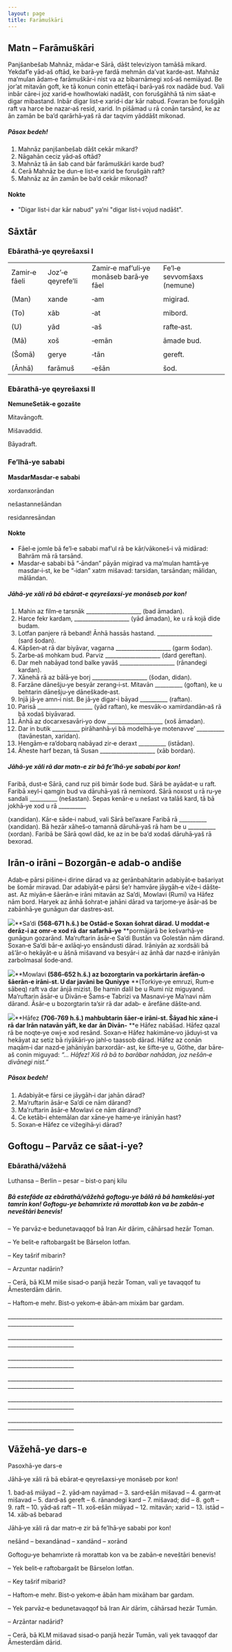 ```yaml
---
layout: page
title: Farāmuškāri
---
```

## Matn – Farāmuškāri

Panjšanbešab Mahnāz, mādar‐e Sārā, dāšt televiziyon tamāšā mikard.
Yekdaf’e yād‐aš oftād, ke barā‐ye fardā mehmān da’vat karde‐ast. Mahnāz
ma’mulan ādam‐e farāmuškār‐i nist va az bibarnāmegi xoš‐aš nemiāyad. Be
jor’at mitavān goft, ke tā konun conin ettefāq‐i barā‐yaš rox nadāde
bud. Vali inbār cāre‐i joz xarid‐e howlhowlaki nadāšt, con forušgāhhā tā
nim sāat‐e digar mibastand. Inbār digar list‐e xarid‐i dar kār nabud.
Fowran be forušgāh raft va harce be nazar‐aš resid, xarid. In pišāmad u
rā conān tarsānd, ke az ān zamān be ba’d qarārhā‐yaš rā dar taqvim
yāddāšt mikonad.

##### Pāsox bedeh!

1.  Mahnāz panjšanbešab dāšt cekār mikard?
2.  Nāgahān ceciz yād‐aš oftād?
3.  Mahnāz tā ān šab cand bār farāmuškāri karde bud?
4.  Cerā Mahnāz be dun‐e list‐e xarid be forušgāh raft?
5.  Mahnāz az ān zamān be ba’d cekār mikonad?

#### Nokte

  - "Digar list‐i dar kār nabud" ya’ni "digar list‐i vojud nadāšt".

## Sāxtār

### Ebārathā‐ye qeyrešaxsi I

|               |                   |                                         |                            |
| ------------- | ----------------- | --------------------------------------- | -------------------------- |
| Zamir‐e fāeli | Joz’‐e qeyrefe’li | Zamir‐e maf’uli‐ye monāseb barā‐ye fāel | Fe’l‐e sevvomšaxs (nemune) |
|               |                   |                                         |                            |
| (Man)         | xande             | ‐am                                     | migirad.                   |
|               |                   |                                         |                            |
| (To)          | xāb               | ‐at                                     | mibord.                    |
|               |                   |                                         |                            |
| (U)           | yād               | ‐aš                                     | rafte‐ast.                 |
|               |                   |                                         |                            |
| (Mā)          | xoš               | ‐emān                                   | āmade bud.                 |
|               |                   |                                         |                            |
| (Šomā)        | gerye             | ‐tān                                    | gereft.                    |
|               |                   |                                         |                            |
| (Ānhā)        | farāmuš           | ‐ešān                                   | šod.                       |

### Ebārathā‐ye qeyrešaxsi II

**NemuneSetāk‐e gozašte**

Mitavāngoft.

Mišavaddid.

Bāyadraft.

### Fe’lhā‐ye sababi

**MasdarMasdar‐e sababi**

xordanxorāndan

nešastannešāndan

residanresāndan

#### Nokte

  - Fāel‐e jomle bā fe’l‐e sababi maf’ul rā be kār/vākoneš‐i vā midārad:
    Bahrām mā rā tarsānd.
  - Masdar‐e sababi bā “‐āndan” pāyān migirad va ma’mulan hamtā‐ye
    masdar‐i‐st, ke be “‐idan” xatm mišavad: tarsidan, tarsāndan;
    mālidan, mālāndan.

##### Jāhā‐ye xāli rā bā ebārat‐e qeyrešaxsi‐ye monāseb por kon!

1.  Mahin az film‐e tarsnāk \_\_\_\_\_\_\_\_\_\_\_\_\_\_\_\_\_\_\_\_
    (bad āmadan).
2.  Harce fekr kardam, \_\_\_\_\_\_\_\_\_\_\_\_\_\_\_\_\_\_\_\_ (yād
    āmadan), ke u rā kojā dide budam.
3.  Lotfan panjere rā beband! Ānhā hassās hastand.
    \_\_\_\_\_\_\_\_\_\_\_\_\_\_\_\_\_\_\_\_ (sard šodan).
4.  Kāpšen‐at rā dar biyāvar, vagarna
    \_\_\_\_\_\_\_\_\_\_\_\_\_\_\_\_\_\_\_\_ (garm šodan).
5.  Zarbe‐aš mohkam bud. Parviz \_\_\_\_\_\_\_\_\_\_\_\_\_\_\_\_\_\_\_\_
    (dard gereftan).
6.  Dar meh nabāyad tond balke yavāš
    \_\_\_\_\_\_\_\_\_\_\_\_\_\_\_\_\_\_\_\_ (rānandegi kardan).
7.  Xānehā rā az bālā‐ye borj \_\_\_\_\_\_\_\_\_\_\_\_\_\_\_\_\_\_\_\_
    (šodan, didan).
8.  Farzāne dānešju‐ye besyār zerang‐i‐st. Mitavān \_\_\_\_\_\_\_\_\_\_
    (goftan), ke u behtarin dānešju‐ye dāneškade‐ast.
9.  Injā jā‐ye amn‐i nist. Be jā‐ye digar‐i bāyad \_\_\_\_\_\_\_\_\_\_
    (raftan).
10. Parisā \_\_\_\_\_\_\_\_\_\_\_\_\_\_\_\_\_\_\_\_ (yād raftan), ke
    mesvāk‐o xamirdandān‐aš rā bā xodaš biyāvarad.
11. Ānhā az docarxesavāri‐yo dow
    \_\_\_\_\_\_\_\_\_\_\_\_\_\_\_\_\_\_\_\_ (xoš āmadan).
12. Dar in butik \_\_\_\_\_\_\_\_\_\_ pirāhanhā‐yi bā modelhā‐ye
    motenavve’ \_\_\_\_\_\_\_\_\_\_ (tavānestan, xaridan).
13. Hengām‐e ra’dobarq nabāyad zir‐e deraxt \_\_\_\_\_\_\_\_\_\_
    (istādan).
14. Āheste harf bezan, tā Susan \_\_\_\_\_\_\_\_\_\_\_\_\_\_\_\_\_\_\_\_
    (xāb bordan).

##### Jāhā‐ye xāli rā dar matn‐e zir bā fe’lhā‐ye sababi por kon!

Faribā, dust‐e Sārā, cand ruz piš bimār šode bud. Sārā be ayādat‐e u
raft. Faribā xeyl‐i qamgin bud va dāruhā‐yaš rā nemixord. Sārā noxost u
rā ru‐ye sandali \_\_\_\_\_\_\_\_\_\_ (nešastan). Sepas kenār‐e u nešast
va talāš kard, tā bā jokhā‐ye xod u rā \_\_\_\_\_\_\_\_\_\_

(xandidan). Kār‐e sāde‐i nabud, vali Sārā bel’axare Faribā rā
\_\_\_\_\_\_\_\_\_\_ (xandidan). Bā hezār xāheš‐o tamannā dāruhā‐yaš rā
ham be u \_\_\_\_\_\_\_\_\_\_ (xordan). Faribā be Sārā qowl dād, ke az
in be ba’d xodaš dāruhā‐yaš rā bexorad.

## Irān‐o irāni – Bozorgān‐e adab‐o andiše

Adab‐e pārsi pišine‐i dirine dārad va az gerānbahātarin adabiyāt‐e
bašariyat be šomār miravad. Dar adabiyāt‐e pārsi še’r hamvāre jāygāh‐e
viže‐i dāšte‐ast. Az miyān‐e šāerān‐e irāni mitavān az Sa’di, Mowlavi
(Rumi) va Hāfez nām bord. Haryek az ānhā šohrat‐e jahāni dārad va
tarjome‐ye āsār‐aš be zabānhā‐ye gunāgun dar dastres‐ast.

![](Pictures/1000000000000090000000848876CC6842DF0F48.jpg)**Sa’di
**(568‐671 h.š.) be Ostād‐e Soxan šohrat dārad. U moddat‐e derāz‐i az
omr‐e xod rā** **dar safarhā‐ye** **pormājarā be kešvarhā‐ye gunāgun
gozarānd. Ma’ruftarin āsār‐e Sa’di Bustān va Golestān nām dārand.
Soxan‐e Sa’di bār‐e axlāqi‐yo ensāndusti dārad. Irāniyān az xordsāli
bā aš’ār‐o hekāyāt‐e u āšnā mišavand va besyār‐i az ānhā dar nazd‐e
irāniyān zarbolmasal šode‐and.

![](Pictures/10000000000000C7000000C40831EF5C5CB1C4AA.jpg)**Mowlavi
**(586‐652 h.š.) az bozorgtarin va porkārtarin** **ārefān‐o šāerān‐e
irāni‐st. U dar javāni be Quniyye** **(Torkiye‐ye emruzi, Rum‐e sābeq)
raft va dar ānjā mizist. Be hamin dalil be u Rumi niz miguyand.
Ma’ruftarin āsār‐e u Divān‐e Šams‐e Tabrizi va Masnavi‐ye Ma’navi nām
dārand. Āsār‐e u bozorgtarin ta’sir rā dar adab‐ e ārefāne dāšte‐and.

![](Pictures/10000000000000C9000000B6210E38D65BAF63C0.jpg)**Hāfez
**(706‐769 h.š.) mahbubtarin šāer‐e irāni‐st. Šāyad hic xāne‐i rā**
**dar Irān natavān yāft, ke dar** **ān Divān‐** **e Hāfez nabāšad. Hāfez
qazal rā be noqte‐ye owj‐e xod resānd. Soxan‐e Hāfez hakimāne‐vo
jāduyi‐st va hekāyat az setiz bā riyākāri‐yo jahl‐o taassob dārad.
Hāfez az conān maqām‐i dar nazd‐e jahāniyān barxordār‐ ast, ke šifte‐ye
u, Göthe, dar bāre‐aš conin miguyad: *“... Hāfez! Xiš rā* *bā* *to
barābar nahādan, joz nešān‐e* *divānegi nist.”*

##### Pāsox bedeh!

1.  Adabiyāt‐e fārsi ce jāygāh‐i dar jahān dārad?
2.  Ma’ruftarin āsār‐e Sa’di ce nām dārand?
3.  Ma’ruftarin āsār‐e Mowlavi ce nām dārand?
4.  Ce ketāb‐i ehtemālan dar xāne‐ye hame‐ye irāniyān hast?
5.  Soxan‐e Hāfez ce vižegihā‐yi dārad?

## Goftogu – Parvāz ce sāat‐i‐ye?

### Ebārathā/vāžehā

Luthansa – Berlin – pesar – bist‐o panj kilu

##### Bā estefāde az ebārathā/vāžehā goftogu‐ye bālā rā bā hamkelāsi‐yat tamrin kon! Goftogu‐ye behamrixte rā morattab kon va be zabān‐e neveštāri benevis!

– Ye parvāz‐e bedunetavaqqof bā Iran Air dārim, cāhārsad hezār Toman.

– Ye belit‐e raftobargašt be Bārselon lotfan.

– Key tašrif mibarin?

– Arzuntar nadārin?

– Cerā, bā KLM miše sisad‐o panjā hezār Toman, vali ye tavaqqof tu
Āmesterdām dārin.

– Haftom‐e mehr. Bist‐o yekom‐e ābān‐am mixām bar gardam.

\_\_\_\_\_\_\_\_\_\_\_\_\_\_\_\_\_\_\_\_\_\_\_\_\_\_\_\_\_\_\_\_\_\_\_\_\_\_\_\_\_\_\_\_\_\_\_\_\_\_\_\_\_\_\_\_\_\_\_\_\_\_\_\_\_\_\_\_\_\_\_\_\_\_\_\_\_\_\_\_\_\_\_\_\_\_\_\_\_\_\_\_\_\_\_\_\_\_\_\_\_\_

\_\_\_\_\_\_\_\_\_\_\_\_\_\_\_\_\_\_\_\_\_\_\_\_\_\_\_\_\_\_\_\_\_\_\_\_\_\_\_\_\_\_\_\_\_\_\_\_\_\_\_\_\_\_\_\_\_\_\_\_\_\_\_\_\_\_\_\_\_\_\_\_\_\_\_\_\_\_\_\_\_\_\_\_\_\_\_\_\_\_\_\_\_\_\_\_\_\_\_\_\_\_

\_\_\_\_\_\_\_\_\_\_\_\_\_\_\_\_\_\_\_\_\_\_\_\_\_\_\_\_\_\_\_\_\_\_\_\_\_\_\_\_\_\_\_\_\_\_\_\_\_\_\_\_\_\_\_\_\_\_\_\_\_\_\_\_\_\_\_\_\_\_\_\_\_\_\_\_\_\_\_\_\_\_\_\_\_\_\_\_\_\_\_\_\_\_\_\_\_\_\_\_\_\_

\_\_\_\_\_\_\_\_\_\_\_\_\_\_\_\_\_\_\_\_\_\_\_\_\_\_\_\_\_\_\_\_\_\_\_\_\_\_\_\_\_\_\_\_\_\_\_\_\_\_\_\_\_\_\_\_\_\_\_\_\_\_\_\_\_\_\_\_\_\_\_\_\_\_\_\_\_\_\_\_\_\_\_\_\_\_\_\_\_\_\_\_\_\_\_\_\_\_\_\_\_\_

\_\_\_\_\_\_\_\_\_\_\_\_\_\_\_\_\_\_\_\_\_\_\_\_\_\_\_\_\_\_\_\_\_\_\_\_\_\_\_\_\_\_\_\_\_\_\_\_\_\_\_\_\_\_\_\_\_\_\_\_\_\_\_\_\_\_\_\_\_\_\_\_\_\_\_\_\_\_\_\_\_\_\_\_\_\_\_\_\_\_\_\_\_\_\_\_\_\_\_\_\_\_

\_\_\_\_\_\_\_\_\_\_\_\_\_\_\_\_\_\_\_\_\_\_\_\_\_\_\_\_\_\_\_\_\_\_\_\_\_\_\_\_\_\_\_\_\_\_\_\_\_\_\_\_\_\_\_\_\_\_\_\_\_\_\_\_\_\_\_\_\_\_\_\_\_\_\_\_\_\_\_\_\_\_\_\_\_\_\_\_\_\_\_\_\_\_\_\_\_\_\_\_\_\_

## Vāžehā-ye dars-e 

Pasoxhā-ye dars-e 

Jāhā‐ye xāli rā bā ebārat‐e qeyrešaxsi‐ye monāseb por kon!

1\. bad‐aš miāyad – 2. yād‐am nayāmad – 3. sard‐ešān mišavad – 4.
garm‐at mišavad – 5. dard‐aš gereft – 6. rānandegi kard – 7. mišavad;
did – 8. goft – 9. raft – 10. yād‐aš raft – 11. xoš‐ešān miāyad – 12.
mitavān; xarid – 13. istād – 14. xāb‐aš bebarad

Jāhā‐ye xāli rā dar matn‐e zir bā fe’lhā‐ye
sababi por kon!

nešānd – bexandānad – xandānd – xorānd

Goftogu‐ye behamrixte rā morattab kon va be
zabān‐e neveštāri benevis!

– Yek belit‐e raftobargašt be Bārselon lotfan.

– Key tašrif mibarid?

– Haftom‐e mehr. Bist‐o yekom‐e ābān ham mixāham bar gardam.

– Yek parvāz‐e bedunetavaqqof bā Iran Air dārim, cāhārsad hezār Tumān.

– Arzāntar nadārid?

– Cerā, bā KLM mišavad sisad‐o panjā hezār Tumān, vali yek tavaqqof dar
Āmesterdām dārid.

